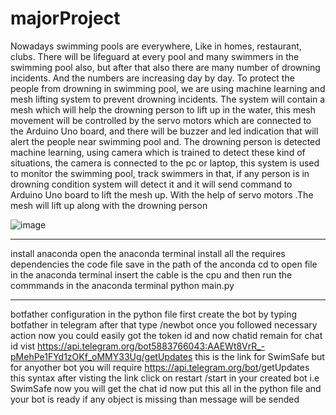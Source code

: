 # majorProject

Nowadays swimming pools are everywhere, Like in homes, restaurant, clubs. There will be 
lifeguard at every pool and many swimmers in the swimming pool also, but after that also there are 
many number of drowning incidents. And the numbers are increasing day by day. To protect the 
people from drowning in swimming pool, we are using machine learning and mesh lifting system 
to prevent drowning incidents. The system will contain a mesh which will help the drowning person 
to lift up in the water, this mesh movement will be controlled by the servo motors which are 
connected to the Arduino Uno board, and there will be buzzer and led indication that will alert the 
people near swimming pool and. The drowning person is detected machine learning, using camera 
which is trained to detect these kind of situations, the camera is connected to the pc or laptop, this 
system is used to monitor the swimming pool, track swimmers in that, if any person is in drowning 
condition system will detect it and it will send command to Arduino Uno board to lift the mesh up. 
With the help of servo motors .The mesh will lift up along with the drowning person

![image](https://user-images.githubusercontent.com/98980994/235697505-48a225de-fb67-4de7-b15a-2d9a91b98efa.png)

-----------------------------------------------------------------------------------------------
install anaconda 
open the anaconda terminal 
install all the requires dependencies 
the code file save in the path of the anconda 
cd to open file in the anaconda terminal
insert the cable is the cpu and then run the commmands in the anaconda terminal 
python main.py

------------------------------------------------------------------------------------------------
botfather configuration in the python file first 
create the bot by typing botfather in telegram after that type /newbot
once you followed necessary action now you could easily got the token id and now chatid remain
for chat id vist https://api.telegram.org/bot5883766043:AAEWt8VrR_-pMehPe1FYd1zOKf_oMMY33Ug/getUpdates 
this is the link for SwimSafe but for anyother bot you will require 
https://api.telegram.org/bot<your-bot-token>/getUpdates this syntax
after visting the link click on restart 
/start in your created bot i.e SwimSafe
now you will get the chat id now put this all in the python file and your bot is ready if any object is 
missing than message will be sended


